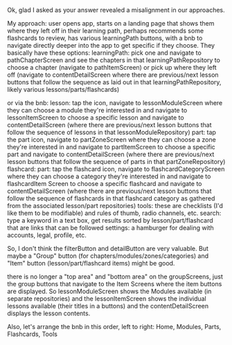 Ok, glad I asked as your answer revealed a misalignment in our approaches. 

My approach:
user opens app, starts on a landing page that shows them where they left off in their learning path, perhaps recommends some flashcards to review, has various learningPath buttons, with a bnb to navigate directly deeper into the app to get specific if they choose. They basically have these options:
learningPath: pick one and navigate to pathChapterScreen and see the chapters in that learningPathRepository to choose a chapter (navigate to pathItemScreen) or pick up where they left off (navigate to contentDetailScreen where there are previous/next lesson buttons that follow the sequence as laid out in that learningPathRepository, likely various lessons/parts/flashcards)

or via the bnb:
lesson: tap the icon, navigate to lessonModuleScreen where they can choose a module they're interested in and navigate to lessonItemScreen to choose a specific lesson and navigate to contentDetailScreen (where there are previous/next lesson buttons that follow the sequence of lessons in that lessonModuleRepository)
part: tap the part icon, navigate to partZoneScreen where they can choose a zone they're interested in and navigate to partItemScreen to choose a specific part and navigate to contentDetailScreen (where there are previous/next lesson buttons that follow the sequence of parts in that partZoneRepository)
flashcard: part: tap the flashcard icon, navigate to flashcardCategoryScreen where they can choose a category they're interested in and navigate to flashcardItem Screen to choose a specific flashcard and navigate to contentDetailScreen (where there are previous/next lesson buttons that follow the sequence of flashcards in that flashcard category as gathered from the associated lesson/part repositories)
tools: these are checklists (I'd like them to be modifiable) and rules of thumb, radio channels, etc.
search: type a keyword in a text box, get results sorted by lesson/part/flashcard that are links that can be followed
settings: a hamburger for dealing with accounts, legal, profile, etc.

So, I don't think the filterButton and detailButton are very valuable. But maybe a "Group" button (for chapters/modules/zones/categories) and "Item" button (lesson/part/flashcard items) might be good.



there is no longer a "top area" and "bottom area" on the groupScreens, just the group buttons that navigate to the Item Screens where the item buttons are displayed. So lessonModuleScreen shows the Modules available (in separate repositories) and the lessonItemScreen shows the individual lessons available (their titles in a buttons) and the contentDetailScreen displays the lesson contents.

Also, let's arrange the bnb in this order, left to right:
Home, Modules, Parts, Flashcards, Tools



